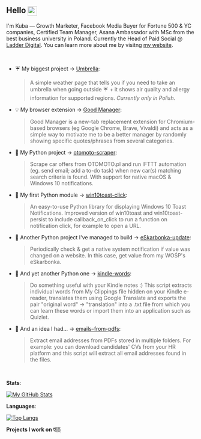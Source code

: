 <!-- ### Hello 👋🏼 -->

## Hello <img width="25" align="center" src="https://vardecab.github.io/about-me/icons/nerd-custom.png">

I'm Kuba — Growth Marketer, Facebook Media Buyer for Fortune 500 & YC companies, Certified Team Manager, Asana Ambassador with MSc from the best business university in Poland. Currently the Head of Paid Social @ <a href="https://try.Ladder.io" target="_blank">Ladder Digital</a>. You can learn more about me by visitng <a href="https://vardecab.github.io/about-me/" target="_blank">my website</a>.

<br>

- ☔ My biggest project → <a href="https://github.com/vardecab/umbrella" target="_blank">Umbrella</a>:
    >A simple weather page that tells you if you need to take an umbrella when going outside ☔ + it shows air quality and allergy information for supported regions. _Currently only in Polish_.
- 💡 My browser extension → <a href="https://github.com/vardecab/good-manager" target="_blank">Good Manager</a>:
    >Good Manager is a new-tab replacement extension for Chromium-based browsers (eg Google Chrome, Brave, Vivaldi) and acts as a simple way to motivate me to be a better manager by randomly showing specific quotes/phrases from several categories.
- 🚗 My Python project →  <a href="https://github.com/vardecab/otomoto-scraper" target="_blank">otomoto-scraper</a>:
    >Scrape car offers from OTOMOTO․pl and run IFTTT automation (eg. send email; add a to-do task) when new car(s) matching search criteria is found. With support for native macOS & Windows 10 notifications. 
- 🚚 My first Python module → <a href="https://github.com/vardecab/win10toast-click" target="_blank">win10toast-click</a>:
    >An easy-to-use Python library for displaying Windows 10 Toast Notifications. Improved version of win10toast and win10toast-persist to include callback_on_click to run a function on notification click, for example to open a URL.
- 🐍 Another Python project I've managed to build → <a href="https://github.com/vardecab/eskarbonka-update" target="_blank">eSkarbonka-update</a>:
    >Periodically check & get a native system notification if value was changed on a website. In this case, get value from my WOŚP's eSkarbonka.
- 💬 And yet another Python one →  <a href="https://github.com/vardecab/kindle-words" target="_blank">kindle-words</a>:
    >Do something useful with your Kindle notes :) This script extracts individual words from My Clippings file hidden on your Kindle e-reader, translates them using Google Translate and exports the pair "original word" → "translation" into a .txt file from which you can learn these words or import them into an application such as Quizlet.

- 🤖 And an idea I had... →  <a href="https://github.com/vardecab/emails-from-pdfs" target="_blank">emails-from-pdfs</a>:
    >Extract email addresses from PDFs stored in multiple folders. For example: you can download candidates' CVs from your HR platform and this script will extract all email addresses found in the files.

<!-- https://github.com/anuraghazra/github-readme-stats -->

<!-- [![My GitHub Stats](https://github-readme-stats.vercel.app/api?username=vardecab&hide=stars,prs,issues,contribs&show_icons=true&title_color=ffdf3b&bg_color=252525&text_color=f3f3f3&custom_title=My%20GitHub%20Stats)]() -->

<br>

**Stats**:

[![My GitHub Stats](https://github-readme-stats.vercel.app/api?username=vardecab&show_icons=true&custom_title=My%20GitHub%20Stats)](https://github.com/vardecab)

**Languages**:

[![Top Langs](https://github-readme-stats.vercel.app/api/top-langs/?username=vardecab)](https://github.com/vardecab)

**Projects I work on 👇🏼**